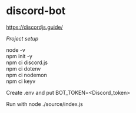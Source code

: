 # discord-bot

https://discordjs.guide/



*Project setup*

node -v  
npm init -y  
npm ci discord.js  
npm ci dotenv  
npm ci nodemon  
npm ci keyv  

Create .env and put BOT_TOKEN=<Discord_token>

Run with node ./source/index.js
